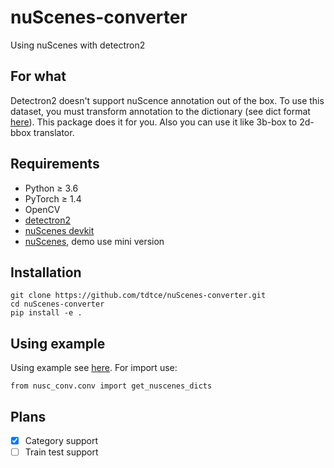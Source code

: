 # nuScenes-converter
Using nuScenes with detectron2 

## For what
Detectron2 doesn't support nuScence annotation out of the box. To use this dataset, you must transform annotation to the dictionary (see dict format [here](https://detectron2.readthedocs.io/tutorials/datasets.html)). This package does it for you. Also you can use it like 3b-box to 2d-bbox translator.

## Requirements
- Python ≥ 3.6
- PyTorch ≥ 1.4
- OpenCV
- [detectron2](https://github.com/facebookresearch/detectron2)
- [nuScenes devkit](https://github.com/nutonomy/nuscenes-devkit/tree/master) 
- [nuScenes](https://www.nuscenes.org/), demo use mini version

## Installation
```
git clone https://github.com/tdtce/nuScenes-converter.git
cd nuScenes-converter
pip install -e .
```

## Using example
Using example see [here](https://github.com/tdtce/nuScenes-converter/blob/master/nuscenes_with_detectron2.ipynb).
For import use:
```
from nusc_conv.conv import get_nuscenes_dicts
```

## Plans
- [x] Category support
- [ ] Train test support
